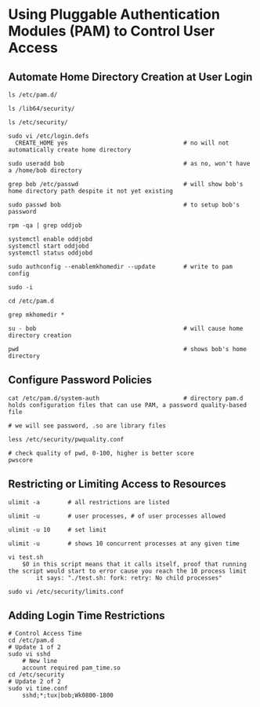 # Using Pluggable Authentication Modules (PAM) to Control User Access

## Automate Home Directory Creation at User Login

    ls /etc/pam.d/

    ls /lib64/security/

    ls /etc/security/

    sudo vi /etc/login.defs
      CREATE_HOME yes                                 # no will not automatically create home directory

    sudo useradd bob                                  # as no, won't have a /home/bob directory

    grep bob /etc/passwd                              # will show bob's home directory path despite it not yet existing

    sudo passwd bob                                   # to setup bob's password

    rpm -qa | grep oddjob

    systemctl enable oddjobd
    systemctl start oddjobd
    systemctl status oddjobd

    sudo authconfig --enablemkhomedir --update        # write to pam config

    sudo -i

    cd /etc/pam.d

    grep mkhomedir *

    su - bob                                          # will cause home directory creation

    pwd                                               # shows bob's home directory

## Configure Password Policies

    cat /etc/pam.d/system-auth                        # directory pam.d holds configuration files that can use PAM, a password quality-based file

    # we will see password, .so are library files

    less /etc/security/pwquality.conf

    # check quality of pwd, 0-100, higher is better score
    pwscore

## Restricting or Limiting Access to Resources

    ulimit -a        # all restrictions are listed

    ulimit -u        # user processes, # of user processes allowed

    ulimit -u 10     # set limit

    ulimit -u        # shows 10 concurrent processes at any given time
    
    vi test.sh
        $0 in this script means that it calls itself, proof that running the script would start to error cause you reach the 10 process limit
            it says: "./test.sh: fork: retry: No child processes"
        
    sudo vi /etc/security/limits.conf

## Adding Login Time Restrictions

    # Control Access Time
    cd /etc/pam.d
    # Update 1 of 2
    sudo vi sshd
        # New line
        account required pam_time.so
    cd /etc/security
    # Update 2 of 2
    sudo vi time.conf
        sshd;*;tux|bob;Wk0800-1800
